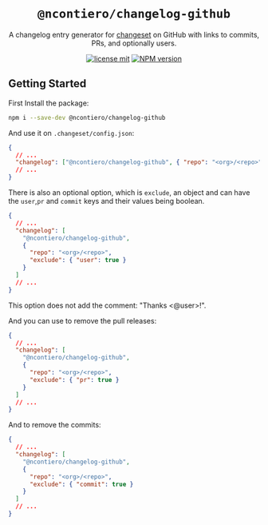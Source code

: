 <div align="center">

# `@ncontiero/changelog-github`

A changelog entry generator for [changeset](https://github.com/changesets/changesets) on GitHub with links to commits, PRs, and optionally users.

[![license mit](https://img.shields.io/badge/licence-MIT-7c3aed)](https://github.com/ncontiero/changelog-github/blob/master/LICENSE)
[![NPM version][npm-image]][npm-url]

</div>

[npm-url]: https://www.npmjs.com/package/@ncontiero/changelog-github
[npm-image]: https://img.shields.io/npm/v/@ncontiero/changelog-github?color=7c3aed&logoColor=7c3aed

## Getting Started

First Install the package:

```bash
npm i --save-dev @ncontiero/changelog-github
```

And use it on `.changeset/config.json`:

```json
{
  // ...
  "changelog": ["@ncontiero/changelog-github", { "repo": "<org>/<repo>" }]
  // ...
}
```

There is also an optional option, which is `exclude`, an object and can have the `user`,`pr` and `commit` keys and their values being boolean.

```json
{
  // ...
  "changelog": [
    "@ncontiero/changelog-github",
    {
      "repo": "<org>/<repo>",
      "exclude": { "user": true }
    }
  ]
  // ...
}
```

This option does not add the comment: "Thanks <@user>!".

And you can use to remove the pull releases:

```json
{
  // ...
  "changelog": [
    "@ncontiero/changelog-github",
    {
      "repo": "<org>/<repo>",
      "exclude": { "pr": true }
    }
  ]
  // ...
}
```

And to remove the commits:

```json
{
  // ...
  "changelog": [
    "@ncontiero/changelog-github",
    {
      "repo": "<org>/<repo>",
      "exclude": { "commit": true }
    }
  ]
  // ...
}
```
